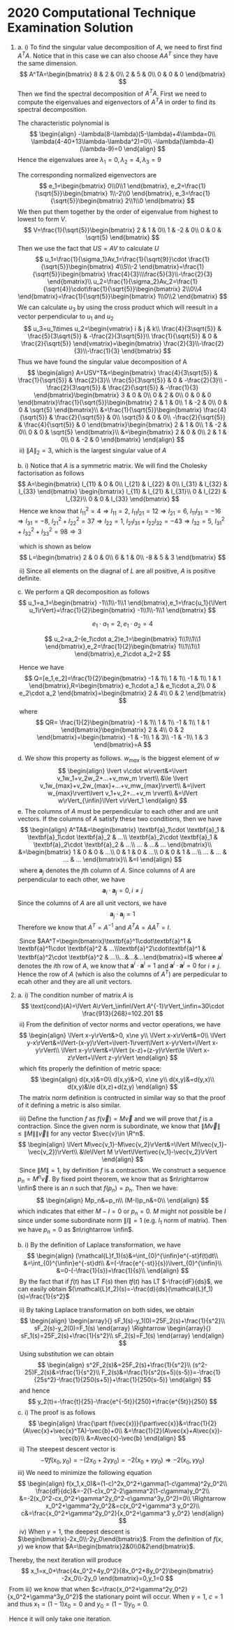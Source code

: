 # 2020 Computational Technique Examination Solution

1. a. i) To find the singular value decomposition of $A$, we need to first find $A^TA$. Notice that in this case we can also choose $AA^T$ since they have the same dimension.
   $$
   A^TA=\begin{bmatrix}
   8 & 2 & 0\\
   2 & 5 & 0\\
   0 & 0 & 0
   \end{bmatrix}
   $$
   Then we find the spectral decomposition of $A^TA$. First we need to compute the eigenvalues and eigenvectors of $A^TA$ in order to find its spectral decomposition.

   The characteristic polynomial is
   $$
   \begin{align}
   -\lambda(8-\lambda)(5-\lambda)+4\lambda=0\\
   \lambda(4-40+13\lambda-\lambda^2)=0\\
   -\lambda(\lambda-4)(\lambda-9)=0
   \end{align}
   $$
   Hence the eigenvalues aree $\lambda_1=0,\lambda_2=4,\lambda_3=9$

   The corresponding normalized eigenvectors are
   $$
   e_1=\begin{bmatrix}
   0\\0\\1
   \end{bmatrix},
   e_2=\frac{1}{\sqrt{5}}\begin{bmatrix}
   1\\-2\\0
   \end{bmatrix},
   e_3=\frac{1}{\sqrt{5}}\begin{bmatrix}
   2\\1\\0
   \end{bmatrix}
   $$
   We then put them together by the order of eigenvalue from highest to lowest to form $V$.
   $$
   V=\frac{1}{\sqrt{5}}\begin{bmatrix}
   2 & 1 & 0\\
   1 & -2 & 0\\
   0 & 0 & \sqrt{5}
   \end{bmatrix}
   $$
   Then we use the fact that $US=AV$ to calculate $U$
   $$
   u_1=\frac{1}{\sigma_1}Av_1=\frac{1}{\sqrt{9}}\cdot \frac{1}{\sqrt{5}}\begin{bmatrix}
   4\\5\\-2
   \end{bmatrix}=\frac{1}{\sqrt{5}}\begin{bmatrix}
   \frac{4}{3}\\\frac{5}{3}\\-\frac{2}{3}
   \end{bmatrix}\\
   u_2=\frac{1}{\sigma_2}Av_2=\frac{1}{\sqrt{4}}\cdot\frac{1}{\sqrt{5}}\begin{bmatrix}
   2\\0\\4
   \end{bmatrix}=\frac{1}{\sqrt{5}}\begin{bmatrix}
   1\\0\\2
   \end{bmatrix}
   $$
   We can calculate $u_3$ by using the cross product which will reesult in a vector perpendicular to $u_1$ and $u_2$
   $$
   u_3=u_1\times u_2=\begin{vmatrix}
   i & j & k\\
   \frac{4}{3\sqrt{5}} & \frac{5}{3\sqrt{5}} & -\frac{2}{3\sqrt{5}}\\
   \frac{1}{\sqrt{5}} & 0 & \frac{2}{\sqrt{5}}
   \end{vmatrix}=\begin{bmatrix}
   \frac{2}{3}\\-\frac{2}{3}\\-\frac{1}{3}
   \end{bmatrix}
   $$
   Thus we have found the singular value decomposition of A
   $$
   \begin{align}
   A=USV^T&=\begin{bmatrix}
   \frac{4}{3\sqrt{5}} & \frac{1}{\sqrt{5}} & \frac{2}{3}\\
   \frac{5}{3\sqrt{5}} & 0 & -\frac{2}{3}\\
   -\frac{2}{3\sqrt{5}} & \frac{2}{\sqrt{5}} & -\frac{1}{3}
   \end{bmatrix}\begin{bmatrix}
   3 & 0 & 0\\
   0 & 2 & 0\\
   0 & 0 & 0
   \end{bmatrix}\frac{1}{\sqrt{5}}\begin{bmatrix}
   2 & 1 & 0\\
   1 & -2 & 0\\
   0 & 0 & \sqrt{5}
   \end{bmatrix}\\
   &=\frac{1}{\sqrt{5}}\begin{bmatrix}
   \frac{4}{\sqrt{5}} & \frac{2}{\sqrt{5}} & 0\\
   \sqrt{5} & 0 & 0\\
   -\frac{2}{\sqrt{5}} & \frac{4}{\sqrt{5}} & 0
   \end{bmatrix}\begin{bmatrix}
   2 & 1 & 0\\
   1 & -2 & 0\\
   0 & 0 & \sqrt{5}
   \end{bmatrix}\\
   &=\begin{bmatrix}
   2 & 0 & 0\\
   2 & 1 & 0\\
   0 & -2 & 0
   \end{bmatrix}
   \end{align}
   $$
   ​	ii) $\lVert A\rVert_2=3$, which is the largest singular value of $A$

   b. i) Notice that $A$ is a symmetric matrix. We will find the Cholesky factorisation as follows
   $$
   A=\begin{bmatrix}
   l_{11} & 0 & 0\\
   l_{21} & l_{22} & 0\\
   l_{31} & l_{32} & l_{33}
   \end{bmatrix}
   \begin{bmatrix}
   l_{11} & l_{21} & l_{31}\\
   0 & l_{22} & l_{32}\\
   0 & 0 & l_{33}
   \end{bmatrix}
   $$
   ​		Hence we know that $l_{11}^2=4\Rightarrow l_{11}=2$, $l_{11}l_{21}=12\Rightarrow l_{21}=6$, $l_{11}l_{31}=-16\Rightarrow l_{31}=-8$, $l_{21}^2+l_{22}^2=37\Rightarrow l_{22}=1$, $l_{21}l_{31}+l_{22}l_{32}=-43\Rightarrow l_{32}=5$, $l_{31}^2+l_{32}^2+l_{33}^2=98\Rightarrow 3$

   ​		which is shown as below
   $$
   L=\begin{bmatrix}
   2 & 0 & 0\\
   6 & 1 & 0\\
   -8 & 5 & 3
   \end{bmatrix}
   $$
   

   ​	ii) Since all elements on the diagnal of $L$ are all positive, $A$ is positive definite.

   c. We perform a QR decomposition as follows
   $$
   u_1=a_1=\begin{bmatrix}
   -1\\1\\-1\\1
   \end{bmatrix},e_1=\frac{u_1}{\lVert u_1\rVert}=\frac{1}{2}\begin{bmatrix}
   -1\\1\\-1\\1
   \end{bmatrix}
   $$

   $$
   e_1\cdot a_1=2, e_1\cdot a_2=4
   $$

   $$
   u_2=a_2-(e_1\cdot a_2)e_1=\begin{bmatrix}
   1\\1\\1\\1
   \end{bmatrix},e_2=\frac{1}{2}\begin{bmatrix}
   1\\1\\1\\1
   \end{bmatrix},e_2\cdot a_2=2
   $$

   ​	Hence we have
   $$
   Q=[e_1,e_2]=\frac{1}{2}\begin{bmatrix}
   -1 & 1\\
   1 & 1\\
   -1 & 1\\
   1 & 1
   \end{bmatrix},R=\begin{bmatrix}
   e_1\cdot a_1 & e_1\cdot a_2\\
   0 & e_2\cdot a_2
   \end{bmatrix}=\begin{bmatrix}
   2 & 4\\
   0 & 2
   \end{bmatrix}
   $$
   ​	where
   $$
   QR=
   \frac{1}{2}\begin{bmatrix}
   -1 & 1\\
   1 & 1\\
   -1 & 1\\
   1 & 1
   \end{bmatrix}\begin{bmatrix}
   2 & 4\\
   0 & 2
   \end{bmatrix}=\begin{bmatrix}
   -1 & -1\\
   1 & 3\\
   -1 & -1\\
   1 & 3
   \end{bmatrix}=A
   $$
   

   d. We show this property as follows. $w_{max}$ is the biggest element of $w$
   $$
   \begin{align}
   \lvert v\cdot w\rvert&=\lvert v_1w_1+v_2w_2+...+v_mw_m \rvert\\
   &\le \lvert v_1w_{max}+v_2w_{max}+...+v_mw_{max}\rvert\\
   &=\lvert w_{max}\rvert\lvert v_1+v_2+...+v_m \rvert\\
   &=\lVert w\rVert_{\infin}\lVert v\rVert_1
   \end{align}
   $$
   e. The columns of $A$ must be perpendicular to each other and are unit vectors. If the columns of $A$ satisfy these two conditions, then we have
   $$
   \begin{align}
   A^TA&=\begin{bmatrix}
   \textbf{a}_1\cdot \textbf{a}_1 & \textbf{a}_1\cdot \textbf{a}_2 & ...\\
   \textbf{a}_2\cdot \textbf{a}_1 & \textbf{a}_2\cdot \textbf{a}_2 & ...\\
   ... & ...& ...
   \end{bmatrix}\\
   &=\begin{bmatrix}
   1 & 0 & 0 & ...\\
   0 & 1 & 0 & ...\\
   0 & 0 & 1 & ...\\
   ... & ... & ... & ...
   \end{bmatrix}\\
   &=I
   \end{align}
   $$
   ​	where $\textbf{a}_j$ denotes the $j$th column of $A$. Since columns of $A$ are perpendicular to each other, we have
   $$
   \textbf{a}_i\cdot \textbf{a}_j=0, i\ne j
   $$
   ​	Since the columns of $A$ are all unit vectors, we have
   $$
   \textbf{a}_j\cdot \textbf{a}_j=1
   $$
   ​	Therefore we know that $A^T=A^{-1}$ and $A^TA=AA^T=I$.

   ​	Since $AA^T=\begin{bmatrix}\textbf{a}^1\cdot\textbf{a}^1 & \textbf{a}^1\cdot \textbf{a}^2 & ...\\\textbf{a}^2\cdot\textbf{a}^1 & \textbf{a}^2\cdot \textbf{a}^2 & ...\\...&...&...\end{bmatrix}=I$ wheree $\textbf{a}^i$ denotes the $i$th row of $A$, we know that $\textbf{a}^i\cdot \textbf{a}^i=1$ and $\textbf{a}^i\cdot \textbf{a}^j=0$ for $i\ne j$. Hence the row of $A$ (which is also the columns of $A^T$) are perpedicular to ecah other and they are all unit vectors.

2. a. i) The condition number of matrix $A$ is
$$
   \text{cond}(A)=\lVert A\rVert_\infin\lVert A^{-1}\rVert_\infin=30\cdot \frac{913}{268}=102.201
$$
   ​	ii) From the definition of vector norms and vector operations, we have
$$
   \begin{align}
   \lVert x-y\rVert&>0, x\ne y\\
   \lVert x-x\rVert&=0\\
   \lVert y-x\rVert&=\lVert-(x-y)\rVert=\lvert-1\rvert\lVert x-y\rVert=\lVert x-y\rVert\\
   \lVert x-y\rVert&=\lVert (x-z)+(z-y)\rVert\le \lVert x-z\rVert+\lVert z-y\rVert
   \end{align}
$$
   ​		which fits properly the definition of metric space:
$$
   \begin{align}
   d(x,x)&=0\\
   d(x,y)&>0, x\ne y\\
   d(x,y)&=d(y,x)\\
   d(x,y)&\le d(x,z)+d(z,y)
   \end{align}
$$
   ​		The matrix norm definition is contructed in similar way so that the proof of it defining a metric is also similar.

   ​	iii) Define the function $f$ as $f(\vec{v})=M\vec{v}$ and we will prove that $f$ is a contraction. Since the given norm is subordinate, we know that $\lVert M\vec{v}\rVert\le \lVert M\rVert\lVert\vec{v}\rVert$ for any vector $\vec{v}\in \R^n$.
$$
   \begin{align}
   \lVert M\vec{v_1}-M\vec{v_2}\rVert&=\lVert M(\vec{v_1}-\vec{v_2})\rVert\\
   &\le\lVert M \rVert\lVert\vec{v_1}-\vec{v_2}\rVert
   \end{align}
$$
   ​		Since $\lVert M \rVert=1$, by definition $f$ is a contraction. We construct a sequence $p_n=M^n\vec{v}$. By fixed point theorem, we know that as $n\rightarrow \infin$ there is an $n$ such that $f(p_n)=p_n$. Then we have:
$$
   \begin{align}
   Mp_n&=p_n\\
   (M-I)p_n&=0\\
   \end{align}
$$
   which indicates that either $M-I=0$ or $p_n=0$. $M$ might not possible be $I$ since under some subordinate norm $\lVert I\rVert=1$ (e.g. $l_1$ norm of matrix). Then we have $p_n=0$ as $n\rightarrow \infin$.

   b. i) By the definition of Laplace transformation, we have
$$
   \begin{align}
   (\mathcal{L}f_1)(s)&=\int_{0}^{\infin}e^{-st}f(t)dt\\
   &=\int_{0}^{\infin}e^{-st}dt\\
   &=(-\frac{e^{-st}}{s})\lvert_{0}^{\infin}\\
   &=0-(-\frac{1}{s})=\frac{1}{s}\\
   \end{align}
$$
   ​		By the fact that if $f(t)$ has LT $F(s)$ then $tf(t)$ has LT $-\frac{dF}{ds}$, we can easily obtain $(\mathcal{L}f_2)(s)=-\frac{d}{ds}(\mathcal{L}f_1)(s)=\frac{1}{s^2}$

   ​	ii) By taking Laplace transformation on both sides, we obtain
$$
   \begin{align}
   \begin{array}{}
   sF_1(s)-y_1(0)=25F_2(s)+\frac{1}{s^2}\\
   sF_2(s)-y_2(0)=F_1(s)
   \end{array}
   \Rightarrow
   \begin{array}{}
   sF_1(s)=25F_2(s)+\frac{1}{s^2}\\
   sF_2(s)=F_1(s)
   \end{array}
   \end{align}
$$
   ​		Using substitution we can obtain
$$
   \begin{align}
   s^2F_2(s)&=25F_2(s)+\frac{1}{s^2}\\
   (s^2-25)F_2(s)&=\frac{1}{s^2}\\
   F_2(s)&=\frac{1}{s^2(s+5)(s-5)}=-\frac{1}{25s^2}-\frac{1}{250(s+5)}+\frac{1}{250(s-5)}
   \end{align}
$$
   ​		and hence
$$
   y_2(t)=-\frac{t}{25}-\frac{e^{-5t}}{250}+\frac{e^{5t}}{250}
$$
   c. i) The proof is as follows
$$
\begin{align}
\frac{\part f(\vec{x})}{\part\vec{x}}&=\frac{1}{2}(A\vec{x}+\vec{x}^TA)-\vec{b}+0\\
&=\frac{1}{2}(A\vec{x}+A\vec{x})-\vec{b}\\
&=A\vec{x}-\vec{b}
\end{align}
$$
​		ii) The steepest descent vector is
$$
-\nabla f(x_0,y_0)=-(2x_0+2\gamma y_0)=-2(x_0+\gamma y_0)\Rightarrow -2(x_0,\gamma y_0)
$$
​		iii) We need to minimize the following equation
$$
\begin{align}
f(x_1,x_0)&=(1-c)^2x_0^2+\gamma(1-c\gamma)^2y_0^2\\
\frac{df}{dc}&=-2(1-c)x_0^2-2\gamma^2(1-c\gamma)y_0^2\\
&=-2(x_0^2-cx_0^2+\gamma^2y_0^2-c\gamma^3y_0^2)=0\\
\Rightarrow x_0^2+\gamma^2y_0^2&=c(x_0^2+\gamma^3 y_0^2)\\
c&=\frac{x_0^2+\gamma^2y_0^2}{x_0^2+\gamma^3 y_0^2}
\end{align}
$$
​		iv) When $\gamma=1$, the deepest descent is $\begin{bmatrix}-2x_0\\-2y_0\end{bmatrix}$. From the definition of $f(x,y)$ we know that $A=\begin{bmatrix}2&0\\0&2\end{bmatrix}$.

​			Thereby, the next iteration will produce
$$
x_1=x_0+\frac{4x_0^2+4y_0^2}{8x_0^2+8y_0^2}\begin{bmatrix}
-2x_0\\-2y_0
\end{bmatrix}=0,y_1=0
$$
​			From iii) we know that when $c=\frac{x_0^2+\gamma^2y_0^2}{x_0^2+\gamma^3y_0^2}$ the stationary point will occur. When $\gamma=1$, $c=1$ and thus $x_1=(1-1)x_0=0$ and $y_0=(1-1)y_0=0$.

​			Hence it will only take one iteration.